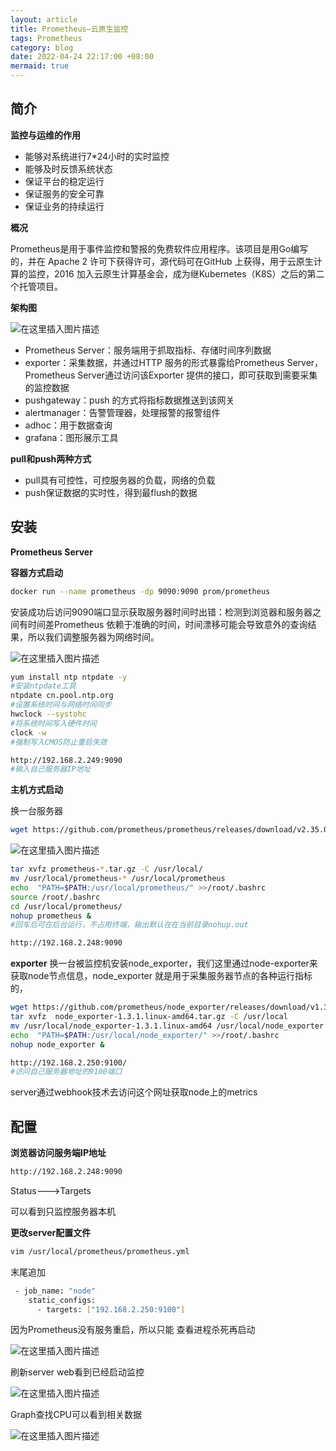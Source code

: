 ```yaml
---
layout: article
title: Prometheus—云原生监控
tags: Prometheus
category: blog
date: 2022-04-24 22:17:00 +08:00
mermaid: true
---
```

## 简介
**监控与运维的作用**
- 能够对系统进行7*24小时的实时监控 
- 能够及时反馈系统状态 
- 保证平台的稳定运行 
- 保证服务的安全可靠
- 保证业务的持续运行

**概况**

Prometheus是用于事件监控和警报的免费软件应用程序。该项目是用Go编写的，并在 Apache 2 许可下获得许可，源代码可在GitHub 上获得，用于云原生计算的监控，2016 加入云原生计算基金会，成为继Kubernetes（K8S）之后的第二个托管项目。

**架构图**

![在这里插入图片描述](https://img-blog.csdnimg.cn/10c6510aa2d146c2b4de15ee62f32ae8.png)

- Prometheus Server：服务端用于抓取指标、存储时间序列数据
- exporter：采集数据，并通过HTTP 服务的形式暴露给Prometheus Server，Prometheus Server通过访问该Exporter 提供的接口，即可获取到需要采集的监控数据
- pushgateway：push 的方式将指标数据推送到该网关
- alertmanager：告警管理器，处理报警的报警组件
- adhoc：用于数据查询
- grafana：图形展示工具

**pull和push两种方式**
- pull具有可控性，可控服务器的负载，网络的负载
- push保证数据的实时性，得到最flush的数据

## 安装
**Prometheus Server**

**容器方式启动**

```bash
docker run --name prometheus -dp 9090:9090 prom/prometheus
```
安装成功后访问9090端口显示获取服务器时间时出错：检测到浏览器和服务器之间有时间差Prometheus 依赖于准确的时间，时间漂移可能会导致意外的查询结果，所以我们调整服务器为网络时间。

![在这里插入图片描述](https://img-blog.csdnimg.cn/73e9a1d599d0433ab37a4793feb91f3e.png)

```bash
yum install ntp ntpdate -y
#安装ntpdate工具
ntpdate cn.pool.ntp.org
#设置系统时间与网络时间同步
hwclock --systohc
#将系统时间写入硬件时间
clock -w
#强制写入CMOS防止重启失效
```

```bash
http://192.168.2.249:9090
#输入自己服务器IP地址
```
**主机方式启动**

换一台服务器
```bash
wget https://github.com/prometheus/prometheus/releases/download/v2.35.0/prometheus-2.35.0.linux-amd64.tar.gz
```

![在这里插入图片描述](https://img-blog.csdnimg.cn/5e2f8cd87b9540728099cf67fafdab7f.png)

```bash
tar xvfz prometheus-*.tar.gz -C /usr/local/
mv /usr/local/prometheus-* /usr/local/prometheus
echo  "PATH=$PATH:/usr/local/prometheus/" >>/root/.bashrc
source /root/.bashrc
cd /usr/local/prometheus/
nohup prometheus & 
#回车后可在后台运行，不占用终端，输出默认在在当前目录nohup.out
```

```bash
http://192.168.2.248:9090
```

 **exporter**
换一台被监控机安装node_exporter，我们这里通过node-exporter来获取node节点信息，node_exporter 就是用于采集服务器节点的各种运行指标的，
```bash
wget https://github.com/prometheus/node_exporter/releases/download/v1.3.1/node_exporter-1.3.1.linux-amd64.tar.gz
tar xvfz  node_exporter-1.3.1.linux-amd64.tar.gz -C /usr/local
mv /usr/local/node_exporter-1.3.1.linux-amd64 /usr/local/node_exporter
echo  "PATH=$PATH:/usr/local/node_exporter/" >>/root/.bashrc
nohup node_exporter &
```

```bash
http://192.168.2.250:9100/
#访问自己服务器地址的9100端口
```
server通过webhook技术去访问这个网址获取node上的metrics

## 配置
**浏览器访问服务端IP地址**

```bash
http://192.168.2.248:9090
```
Status--->Targets

可以看到只监控服务器本机

**更改server配置文件**

```bash
vim /usr/local/prometheus/prometheus.yml 
```
末尾追加
```bash
 - job_name: "node"
    static_configs:                  
      - targets: ["192.168.2.250:9100"]
```
因为Prometheus没有服务重启，所以只能
查看进程杀死再启动

![在这里插入图片描述](https://img-blog.csdnimg.cn/a6c93a5d496e48d7a7269537dd3678fc.png)

刷新server web看到已经启动监控

![在这里插入图片描述](https://img-blog.csdnimg.cn/7358c9ffe07949b3be3752c1b8b14e9a.png)

Graph查找CPU可以看到相关数据

![在这里插入图片描述](https://img-blog.csdnimg.cn/583a03659e364c4ea7b9a6ad5bb54f74.png)
